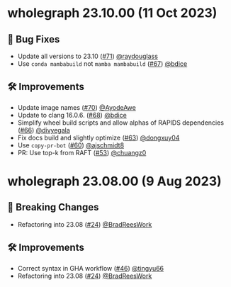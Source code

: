 # wholegraph 23.10.00 (11 Oct 2023)

## 🐛 Bug Fixes

- Update all versions to 23.10 ([#71](https://github.com/rapidsai/wholegraph/pull/71)) [@raydouglass](https://github.com/raydouglass)
- Use `conda mambabuild` not `mamba mambabuild` ([#67](https://github.com/rapidsai/wholegraph/pull/67)) [@bdice](https://github.com/bdice)

## 🛠️ Improvements

- Update image names ([#70](https://github.com/rapidsai/wholegraph/pull/70)) [@AyodeAwe](https://github.com/AyodeAwe)
- Update to clang 16.0.6. ([#68](https://github.com/rapidsai/wholegraph/pull/68)) [@bdice](https://github.com/bdice)
- Simplify wheel build scripts and allow alphas of RAPIDS dependencies ([#66](https://github.com/rapidsai/wholegraph/pull/66)) [@divyegala](https://github.com/divyegala)
- Fix docs build and slightly optimize ([#63](https://github.com/rapidsai/wholegraph/pull/63)) [@dongxuy04](https://github.com/dongxuy04)
- Use `copy-pr-bot` ([#60](https://github.com/rapidsai/wholegraph/pull/60)) [@ajschmidt8](https://github.com/ajschmidt8)
- PR: Use top-k from RAFT ([#53](https://github.com/rapidsai/wholegraph/pull/53)) [@chuangz0](https://github.com/chuangz0)

# wholegraph 23.08.00 (9 Aug 2023)

## 🚨 Breaking Changes

- Refactoring into 23.08 ([#24](https://github.com/rapidsai/wholegraph/pull/24)) [@BradReesWork](https://github.com/BradReesWork)

## 🛠️ Improvements

- Correct syntax in GHA workflow ([#46](https://github.com/rapidsai/wholegraph/pull/46)) [@tingyu66](https://github.com/tingyu66)
- Refactoring into 23.08 ([#24](https://github.com/rapidsai/wholegraph/pull/24)) [@BradReesWork](https://github.com/BradReesWork)
